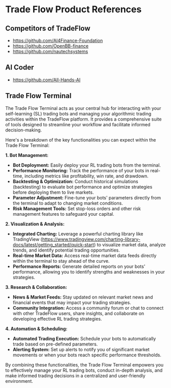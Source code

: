 # Trade Flow Product References  

## Competitors of TradeFlow

- https://github.com/AI4Finance-Foundation
- https://github.com/OpenBB-finance
- https://github.com/nautechsystems

## AI Coder 

- https://github.com/All-Hands-AI

## Trade Flow Terminal

The Trade Flow Terminal acts as your central hub for interacting with your self-learning (SL) trading bots and managing your algorithmic trading activities within the TradeFlow platform. It provides a comprehensive suite of tools designed to streamline your workflow and facilitate informed decision-making.

Here's a breakdown of the key functionalities you can expect within the Trade Flow Terminal:

**1. Bot Management:**

* **Bot Deployment:** Easily deploy your RL trading bots from the terminal. 
* **Performance Monitoring:** Track the performance of your bots in real-time, including metrics like profitability, win rate, and drawdown. 
* **Backtesting & Optimization:** Conduct historical simulations (backtesting) to evaluate bot performance and optimize strategies before deploying them to live markets.
* **Parameter Adjustment:** Fine-tune your bots' parameters directly from the terminal to adapt to changing market conditions. 
* **Risk Management Tools:** Set stop-loss orders and other risk management features to safeguard your capital.

**2. Visualization & Analysis:**

* **Integrated Charting:** Leverage a powerful charting library like TradingView (https://www.tradingview.com/charting-library-docs/latest/getting_started/quick-start) to visualize market data, analyze trends, and identify potential trading opportunities. 
* **Real-time Market Data:** Access real-time market data feeds directly within the terminal to stay ahead of the curve.
* **Performance Reports:** Generate detailed reports on your bots' performance, allowing you to identify strengths and weaknesses in your strategies.

**3. Research & Collaboration:**

* **News & Market Feeds:** Stay updated on relevant market news and financial events that may impact your trading strategies.
* **Community Integration:** Access a community forum or chat to connect with other TradeFlow users, share insights, and collaborate on developing effective RL trading strategies.

**4. Automation & Scheduling:**

* **Automated Trading Execution:** Schedule your bots to automatically trade based on pre-defined parameters.
* **Alerting System:** Set up alerts to notify you of significant market movements or when your bots reach specific performance thresholds.

By combining these functionalities, the Trade Flow Terminal empowers you to effectively manage your RL trading bots, conduct in-depth analysis, and make informed trading decisions in a centralized and user-friendly environment.

